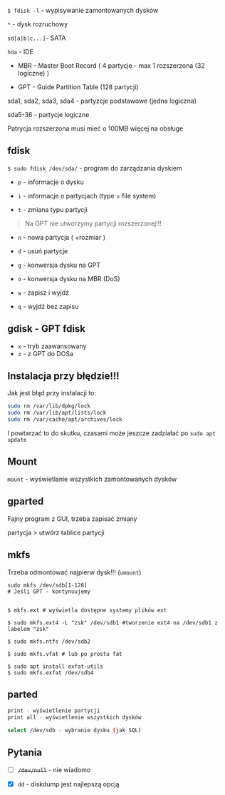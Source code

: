 `$ fdisk -l` - wypisywanie zamontowanych dysków

`*` - dysk rozruchowy





`sd[a|b|c...]`- SATA

`hda` - IDE





- MBR - Master Boot Record ( 4 partycje - max 1 rozszerzona (32 logiczne) )

- GPT - Guide Partition Table (128 partycji)





sda1, sda2, sda3, sda4 - partyzcje podstawowe (jedna logiczna)

sda5-36 - partycje logiczne





Patrycja rozszerzona musi mieć o 100MB więcej na obsługe



## fdisk

`$ sudo fdisk /dev/sda/` - program do zarządzania dyskiem

- `p` - informacje o dysku

- `i` - informacje o partycjach (type = file system)
- `t` - zmiana typu partycji

> Na GPT nie utworzymy partycji rozszerzonej!!!

- `n` - nowa partycja ( +rozmiar )

- `d` - usuń partycje

- `g` - konwersja dysku na GPT

- `o` - konwersja dysku na MBR (DoS)

- `w` - zapisz i wyjdź

- `q` - wyjdź bez zapisu


## gdisk - GPT fdisk

- `x` - tryb zaawansowany
- `z` - z GPT do DOSa



## Instalacja przy błędzie!!!

Jak jest błąd przy instalacji to:

```bash
sudo rm /var/lib/dpkg/lock
sudo rm /var/lib/apt/lists/lock
sudo rm /var/cache/apt/archives/lock
```

I powtarzać to do skutku, czasami może jeszcze zadziałać po `sudo apt update`



## Mount

`mount` - wyświetlanie wszystkich zamontowanych dysków



## gparted

Fajny program z GUI, trzeba zapisać zmiany 

partycja > utwórz tablice partycji



## mkfs

Trzeba odmontować najpierw dysk!!! (`umount`)

```bahs
sudo mkfs /dev/sdb[1-128]
# Jeśli GPT - kontynuujemy


$ mkfs.ext # wyświetla dostępne systemy plików ext

$ sudo mkfs.ext4 -L "zsk" /dev/sdb1 #tworzenie ext4 na /dev/sdb1 z labelem "zsk"

$ sudo mkfs.ntfs /dev/sdb2

$ sudo mkfs.vfat # lub po prostu fat

$ sudo apt install exfat-utils
$ sudo mkfs.exfat /dev/sdb4
```



## parted

```bash
print - wyświetlenie partycji
print all - wyświetlenie wszystkich dysków

select /dev/sdb - wybranie dysku (jak SQL)

```





##  Pytania

- [ ] <s>`/dev/null`</s> - nie wiadomo

- [x] `dd` - diskdump jest najlepszą opcją
